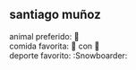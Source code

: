 ## santiago muñoz
animal preferido: :bear:  
comida favorita: :hamburger: con :beer:  
deporte favorito: :Snowboarder:
